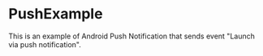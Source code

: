 PushExample
===========

This is an example of Android Push Notification that sends event "Launch via push notification".
